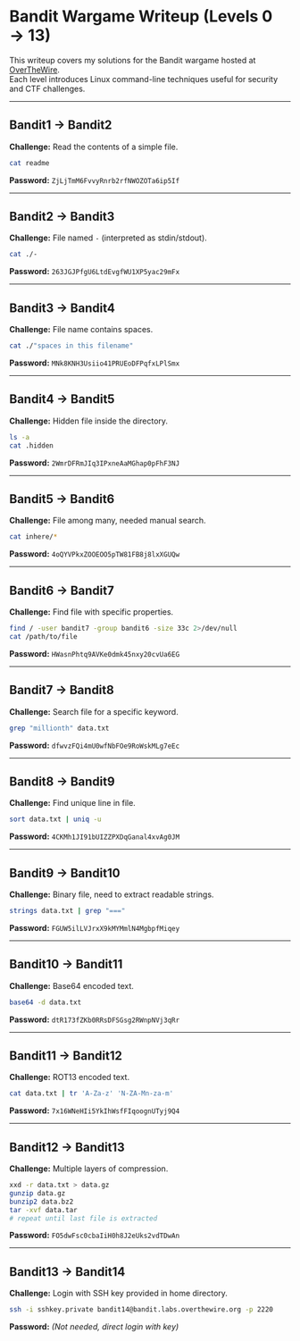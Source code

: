 # Bandit Wargame Writeup (Levels 0 → 13)

This writeup covers my solutions for the Bandit wargame hosted at [OverTheWire](https://overthewire.org/wargames/bandit/).  
Each level introduces Linux command-line techniques useful for security and CTF challenges.

---

## Bandit1 → Bandit2
**Challenge:** Read the contents of a simple file.  
```bash
cat readme
```
**Password:** `ZjLjTmM6FvvyRnrb2rfNWOZOTa6ip5If`

---

## Bandit2 → Bandit3
**Challenge:** File named `-` (interpreted as stdin/stdout).  
```bash
cat ./-
```
**Password:** `263JGJPfgU6LtdEvgfWU1XP5yac29mFx`

---

## Bandit3 → Bandit4
**Challenge:** File name contains spaces.  
```bash
cat ./"spaces in this filename"
```
**Password:** `MNk8KNH3Usiio41PRUEoDFPqfxLPlSmx`

---

## Bandit4 → Bandit5
**Challenge:** Hidden file inside the directory.  
```bash
ls -a
cat .hidden
```
**Password:** `2WmrDFRmJIq3IPxneAaMGhap0pFhF3NJ`

---

## Bandit5 → Bandit6
**Challenge:** File among many, needed manual search.  
```bash
cat inhere/*
```
**Password:** `4oQYVPkxZOOEOO5pTW81FB8j8lxXGUQw`

---

## Bandit6 → Bandit7
**Challenge:** Find file with specific properties.  
```bash
find / -user bandit7 -group bandit6 -size 33c 2>/dev/null
cat /path/to/file
```
**Password:** `HWasnPhtq9AVKe0dmk45nxy20cvUa6EG`

---

## Bandit7 → Bandit8
**Challenge:** Search file for a specific keyword.  
```bash
grep "millionth" data.txt
```
**Password:** `dfwvzFQi4mU0wfNbFOe9RoWskMLg7eEc`

---

## Bandit8 → Bandit9
**Challenge:** Find unique line in file.  
```bash
sort data.txt | uniq -u
```
**Password:** `4CKMh1JI91bUIZZPXDqGanal4xvAg0JM`

---

## Bandit9 → Bandit10
**Challenge:** Binary file, need to extract readable strings.  
```bash
strings data.txt | grep "==="
```
**Password:** `FGUW5ilLVJrxX9kMYMmlN4MgbpfMiqey`

---

## Bandit10 → Bandit11
**Challenge:** Base64 encoded text.  
```bash
base64 -d data.txt
```
**Password:** `dtR173fZKb0RRsDFSGsg2RWnpNVj3qRr`

---

## Bandit11 → Bandit12
**Challenge:** ROT13 encoded text.  
```bash
cat data.txt | tr 'A-Za-z' 'N-ZA-Mn-za-m'
```
**Password:** `7x16WNeHIi5YkIhWsfFIqoognUTyj9Q4`

---

## Bandit12 → Bandit13
**Challenge:** Multiple layers of compression.  
```bash
xxd -r data.txt > data.gz
gunzip data.gz
bunzip2 data.bz2
tar -xvf data.tar
# repeat until last file is extracted
```
**Password:** `FO5dwFsc0cbaIiH0h8J2eUks2vdTDwAn`

---

## Bandit13 → Bandit14
**Challenge:** Login with SSH key provided in home directory.  
```bash
ssh -i sshkey.private bandit14@bandit.labs.overthewire.org -p 2220
```
**Password:** *(Not needed, direct login with key)*
